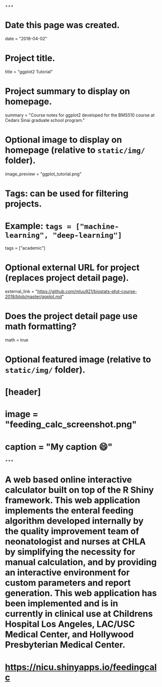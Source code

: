 +++
# Date this page was created.
date = "2018-04-02"

# Project title.
title = "ggplot2 Tutorial"

# Project summary to display on homepage.
summary = "Course notes for ggplot2 developed for the BMS510 course at Cedars Sinai graduate school program."

# Optional image to display on homepage (relative to `static/img/` folder).
image_preview = "ggplot_tutorial.png"

# Tags: can be used for filtering projects.
# Example: `tags = ["machine-learning", "deep-learning"]`
tags = ["academic"]

# Optional external URL for project (replaces project detail page).
external_link = "https://github.com/mluu921/biostats-phd-course-2018/blob/master/ggplot.md"

# Does the project detail page use math formatting?
math = true

# Optional featured image (relative to `static/img/` folder).
# [header]
# image = "feeding_calc_screenshot.png"
# caption = "My caption :smile:"

+++

# A web based online interactive calculator built on top of the R Shiny framework. This web application implements the enteral feeding algorithm developed internally by the quality improvement team of neonatologist and nurses at CHLA by simplifying the necessity for manual calculation, and by providing an interactive environment for custom parameters and report generation. This web application has been implemented and is in currently in clinical use at Childrens Hospital Los Angeles, LAC/USC Medical Center, and Hollywood Presbyterian Medical Center.
# 
# https://nicu.shinyapps.io/feedingcalc


